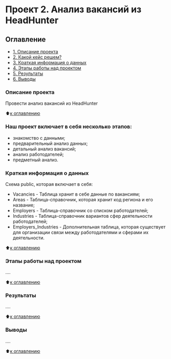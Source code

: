 # Проект 2. Анализ вакансий из HeadHunter

## Оглавление
* [1. Описание проекта](https://github.com/Zylno/sf_data_science_DSPR-123/blob/main/Project_2#Описание-проекта)
* [2. Какой кейс решем?](https://github.com/Zylno/sf_data_science_DSPR-123/blob/main/Project_2#Какой-кейс-решем?)
* [3. Краткая информация о данных](https://github.com/Zylno/sf_data_science_DSPR-123/blob/main/Project_2#Краткая-информация-о-данных)
* [4. Этапы работы над проектом](https://github.com/Zylno/sf_data_science_DSPR-123/blob/main/Project_2#Этапы-работы-над-проектом)
* [5. Результаты](https://github.com/Zylno/sf_data_science_DSPR-123/blob/main/Project_2#Результаты)
* [6. Выводы](https://github.com/Zylno/sf_data_science_DSPR-123/blob/main/Project_2#Выводы)

### Описание проекта
Провести анализ вакансий из HeadHunter

:arrow_up:[к оглавлению](https://github.com/Zylno/sf_data_science_DSPR-123/blob/main/Project_2#Оглавление)


### Наш проект включает в себя несколько этапов:
* знакомство с данными;
* предварительный анализ данных;
* детальный анализ вакансий;
* анализ работодателей;
* предметный анализ.

### Краткая информация о данных
Схема public, которая включает в себя:
* Vacancies - Таблица хранит в себе данные по вакансиям;
* Areas - Таблица-справочник, которая хранит код региона и его название;
* Employers - Таблица-справочник со списком работодателей;
* Industries - Таблица-справочник вариантов сфер деятельности работодателей;
* Employers_Industries - Дополнительная таблица, которая существует для организации связи между работодателями и сферами их деятельности.

:arrow_up:[к оглавлению](https://github.com/Zylno/sf_data_science_DSPR-123/blob/main/Project_2#Оглавление)


### Этапы работы над проектом
....

:arrow_up:[к оглавлению](https://github.com/Zylno/sf_data_science_DSPR-123/blob/main/Project_2#Оглавление)


### Результаты
....

:arrow_up:[к оглавлению](https://github.com/Zylno/sf_data_science_DSPR-123/blob/main/Project_2#Оглавление)


### Выводы
....

:arrow_up:[к оглавлению](https://github.com/Zylno/sf_data_science_DSPR-123/blob/main/Project_2#Оглавление)